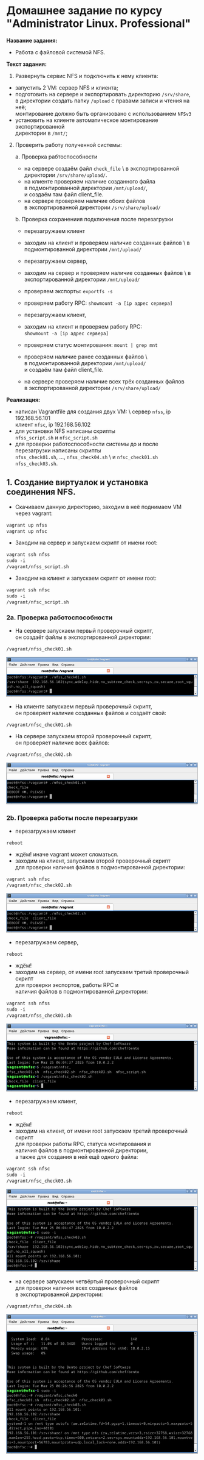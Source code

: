 # Домашнее задание по курсу "Administrator Linux. Professional"

**Название задания:** 

  - Работа с файловой системой NFS. 

**Текст задания:** 

  1. Развернуть сервис NFS и подключить к нему клиента:
  - запустить 2 VM: сервер NFS и клиента;
  - подготовить на сервере и экспортировать директорию ```/srv/share```, \
    в директории создать папку ```/upload``` с правами записи и чтения на неё; \
    монтирование должно быть организовано с использованием ```NFSv3```
  - установить на клиенте автоматическое монтирование экспортированной \
    директории в ```/mnt/```;

  2. Проверить работу полученной системы: 

     a. Проверка рабтоспособности
        - на сервере создаём файл ```check_file``` \ 
          в экспортированной директории ```/srv/share/upload/```.
        - на клиенте проверяем наличие созданного файла \
          в подмонтированной директории ```/mnt/upload/```, \
          и создаём там файл client_file.
        - на сервере проверяем наличие обоих файлов \
          в экспортированной директории ```/srv/share/upload/```
        
     b. Проверка сохранениия подключения после перезагрузки

        - перезагружаем клиент 
        - заходим на клиент и проверяем наличие созданных файлов \ 
          в подмонтированной директории ```/mnt/upload/```

        - перезагружаем сервер,
        - заходим на сервер и проверяем наличие созданных файлов \ 
          в экспортированной директории ```/mnt/upload/```
        - проверяем экспорты: ```exportfs -s```
        - проверяем работу RPC: ```showmount -a [ip адрес сервера]```

        - перезагружаем клиент,
        - заходим на клиент и проверяем работу RPC: \
          ```showmount -a [ip адрес сервера]```
        - проверяем статус монтирования: ```mount | grep mnt```
        - проверяем наличие ранее созданных файлов \   
          в подмонтированной директории ```/mnt/upload/``` \
          и создаём там файл client_file.

        - на сервере проверяем наличие всех трёх созданных файлов \
          в экспортированной директории ```/srv/share/upload/```

**Реализация:**

  - написан Vagrantfile для создания двух VM: \ 
    сервер ```nfss```, ip 192.168.56.101 \
    клиент ```nfsc```, ip 192.168.56.102
  - для установки NFS написаны скрипты \
    ```nfss_script.sh``` и ```nfsc_script.sh```
  - для проверки работоспособности системы до и после \
    перезагрузки написаны скрипты \
    ```nfss_check01.sh```, ..., ```nfss_check04.sh``` \ 
    и ```nfsс_check01.sh``` ```nfss_check03.sh```. 

## 1. Создание виртуалок и установка соединения NFS.
   
 - Скачиваем данную директорию, заходим в неё поднимаем VM через vagrant: 
 
```
vagrant up nfss
vagrant up nfsc
```

 - Заходим на сервер и запускаем скрипт от имени root:

```
vagrant ssh nfss
sudo -i
/vagrant/nfss_script.sh
```

 - Заходим на клиент и запускаем скрипт от имени root:

```
vagrant ssh nfsс
sudo -i
/vagrant/nfsс_script.sh
```

### 2a. Проверка работоспособности

 - На сервере запускаем первый проверочный скрипт, \
   он создаёт файлы в экспортированной директории:

```
/vagrant/nfss_check01.sh
``` 

![01](./screenshots/01.png)

 - На клиенте запускаем первый проверочный скрипт, \
   он проверяет наличие созданных файлов и создаёт свой:

```
/vagrant/nfsc_check01.sh
``` 

 - На сервере запускаем второй проверочный скрипт, \
   он проверяет наличие всех файлов:

```
/vagrant/nfss_check02.sh
``` 

![02](./screenshots/02.png)

### 2b. Проверка работы после перезагрузки

  - перезагружаем клиент

```
reboot
```

  - ждём! иначе vagrant может сломаться.
  - заходим на клиент, запускаем второй проверочный скрипт \
    для проверки наличия файлов в подмонтированной директории:

```
vagrant ssh nfsc
/vagrant/nfsc_check02.sh
``` 

![03](./screenshots/03.png)

  - перезагружаем сервер,

```
reboot
```

  - ждём!
  - заходим на сервер, от имени root запускаем третий проверочный скрипт \
    для проверки экспортов, работы RPC и \
    наличия файлов в подмонтированной директории:

```
vagrant ssh nfss
sudo -i
/vagrant/nfss_check03.sh
``` 

![04](./screenshots/04.png)

  - перезагружаем клиент,

```
reboot
```

  - ждём!
  - заходим на клиент, от имени root запускаем третий проверочный скрипт \
    для проверки работы RPC, статуса монтирования и \
    наличия файлов в подмонтированной директории, \
    а также для создания в ней ещё одного файла:

```
vagrant ssh nfsс
sudo -i
/vagrant/nfsс_check03.sh
``` 

![05](./screenshots/05.png)

   - на сервере запускаем четвёртый проверочный скрипт \
     для проверки наличия всех созданных файлов \
     в экспортированной директории:

```
/vagrant/nfss_check04.sh
``` 

![06](./screenshots/06.png)
